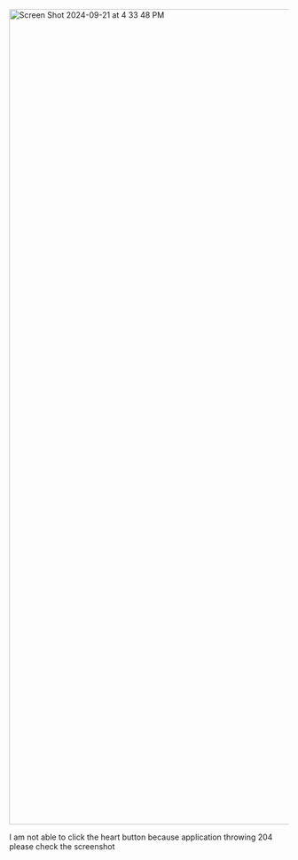 <img width="1470" alt="Screen Shot 2024-09-21 at 4 33 48 PM" src="https://github.com/user-attachments/assets/55835dfc-ea0b-4ab5-a73c-15d8419ee698">



I am not able to click the heart button because application throwing 204 please check the screenshot
